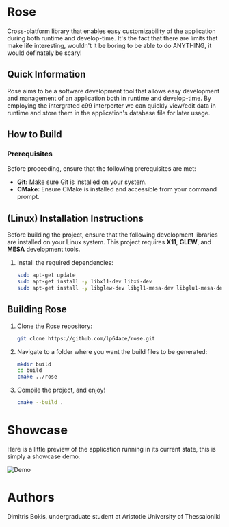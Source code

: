 # Rose

Cross-platform library that enables easy customizability of the application during both runtime and develop-time.
It's the fact that there are limits that make life interesting, wouldn't it be boring to be able to do ANYTHING, 
it would definately be scary!

## Quick Information

Rose aims to be a software development tool that allows easy development and management of an application both in runtime and develop-time. 
By employing the intergrated c99 interperter we can quickly view/edit data in runtime and store them in the application's database file for later usage.

## How to Build

### Prerequisites

Before proceeding, ensure that the following prerequisites are met:

- **Git:** Make sure Git is installed on your system.
- **CMake:** Ensure CMake is installed and accessible from your command prompt.

## (Linux) Installation Instructions

Before building the project, ensure that the following development libraries are installed on your Linux system.
This project requires **X11**, **GLEW**, and **MESA** development tools.

1. Install the required dependencies:

	```bash
	sudo apt-get update
	sudo apt-get install -y libx11-dev libxi-dev
	sudo apt-get install -y libglew-dev libgl1-mesa-dev libglu1-mesa-dev
	```

## Building Rose

1. Clone the Rose repository:

	```bash
	git clone https://github.com/lp64ace/rose.git
	```

2. Navigate to a folder where you want the build files to be generated:

	```bash
	mkdir build
	cd build
	cmake ../rose
	```
3. Compile the project, and enjoy!

	```bash
	cmake --build .
	```

# Showcase

Here is a little preview of the application running in its current state, this is simply a 
showcase demo.

![Demo](https://i.imgur.com/BwtJid5.png)

# Authors

Dimitris Bokis,
undergraduate student at Aristotle University of Thessaloniki
